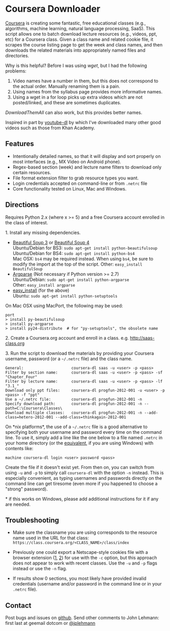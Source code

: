 Coursera Downloader
===================

[Coursera] is creating some fantastic, free educational classes (e.g.,
algorithms, machine learning, natural language processing, SaaS).  This
script allows one to batch download lecture resources (e.g., videos, ppt,
etc) for a Coursera class.  Given a class name and related cookie file, it
scrapes the course listing page to get the week and class names, and then
downloads the related materials into appropriately named files and
directories.

Why is this helpful?  Before I was using *wget*, but I had the following problems:

1. Video names have a number in them, but this does not correspond to the
   actual order.  Manually renaming them is a pain.
2. Using names from the syllabus page provides more informative names.
3. Using a wget in a for loop picks up extra videos which are not
   posted/linked, and these are sometimes duplicates.

*DownloadThemAll* can also work, but this provides better names.  

Inspired in part by [youtube-dl] by which I've downloaded many other good
videos such as those from Khan Academy.


Features
--------

  * Intentionally detailed names, so that it will display and sort properly
    on most interfaces (e.g., MX Video on Android phone).
  * Regex-based section (week) and lecture name filters to download only
    certain resources.
  * File format extension filter to grab resource types you want.
  * Login credentials accepted on command-line or from `.netrc` file
  * Core functionality tested on Linux, Mac and Windows.


Directions
----------

Requires Python 2.x (where x >= 5) and a free Coursera account enrolled in
the class of interest.

1\. Install any missing dependencies.

  * [Beautiful Soup 3] or [Beautiful Soup 4]  
  Ubuntu/Debian for BS3: `sudo apt-get install python-beautifulsoup`  
  Ubuntu/Debian for BS4: `sudo apt-get install python-bs4`  
  Mac OSX: `bs4` may be required instead.
  When using `bs4`, be sure to modify the import at the top of the script.
  Other: `easy_install BeautifulSoup`  
  * [Argparse] (Not necessary if Python version >= 2.7)  
  Ubuntu/Debian: `sudo apt-get install python-argparse`  
  Other: `easy_install argparse`  
  * [easy_install] (for the above)  
  Ubuntu: `sudo apt-get install python-setuptools`  

On Mac OSX using MacPort, the following may be used:

    port
    > install py-beautifulsoup
    > install py-argparse
    > install py24-distribute  # for "py-setuptools", the obsolete name
  
2\. Create a Coursera.org account and enroll in a class.
e.g. http://saas-class.org  

3\. Run the script to download the materials by providing your Coursera
username, password (or a `~/.netrc` file) and the class name.

    General:                     coursera-dl saas -u <user> -p <pass>
    Filter by section name:      coursera-dl saas -u <user> -p <pass> -sf "Chapter_Four"
    Filter by lecture name:      coursera-dl saas -u <user> -p <pass> -lf "3.1_"
    Download only ppt files:     coursera-dl progfun-2012-001 -u <user> -p <pass> -f "ppt"
    Use a ~/.netrc file:         coursera-dl progfun-2012-001 -n
    Specify download path:       coursera-dl progfun-2012-001 -n --path=C:\Coursera\Classes\
    Download multiple classes:   coursera-dl progfun-2012-001 -n --add-class=hetero-2012-001 --add-class=thinkagain-2012-001

On \*nix platforms\*, the use of a `~/.netrc` file is a good alternative to
specifying both your username and password every time on the command
line. To use it, simply add a line like the one below to a file named
`.netrc` in your home directory (or the [equivalent], if you are using
Windows) with contents like:

    machine coursera-dl login <user> password <pass>

Create the file if it doesn't exist yet.  From then on, you can switch from
using `-u` and `-p` to simply call `coursera-dl` with the option `-n`
instead.  This is especially convenient, as typing usernames and passwords
directly on the command line can get tiresome (even more if you happened to
choose a "strong" password).

\* if this works on Windows, please add additional instructions for it if
any are needed.

Troubleshooting
---------------

* Make sure the classname you are using corresponds to the resource name used in
  the URL for that class:
    `https://class.coursera.org/<CLASS_NAME>/class/index`

* Previously one could export a Netscape-style cookies file with a browser
  extension ([1], [2]) for use with the `-c` option, but this approach does
  not appear to work with recent classes. Use the `-u` and `-p` flags
  instead or use the `-n` flag.

* If results show 0 sections, you most likely have provided invalid
  credentials (username and/or password in the command line or in your
  `.netrc` file).


Contact
-------

Post bugs and issues on [github].  Send other comments to John Lehmann:
first last at geemail dotcom or [@jplehmann]

[@jplehmann]: www.twitter.com/jplehmann
[1]: https://chrome.google.com/webstore/detail/lopabhfecdfhgogdbojmaicoicjekelh
[2]: https://addons.mozilla.org/en-US/firefox/addon/export-cookies
[youtube-dl]: http://rg3.github.com/youtube-dl
[Coursera]: http://www.coursera.org
[Beautiful Soup 3]: http://www.crummy.com/software/BeautifulSoup/bs3
[Beautiful Soup 4]: http://www.crummy.com/software/BeautifulSoup
[Argparse]: http://pypi.python.org/pypi/argparse
[wget]: http://sourceforge.net/projects/gnuwin32/files/wget/1.11.4-1/wget-1.11.4-1-setup.exe
[easy_install]: http://pypi.python.org/pypi/setuptools
[github]: https://github.com/jplehmann/coursera/issues
[workaround]: https://github.com/jplehmann/coursera/issues/6
[here]: https://github.com/wiedi/coursera
[equivalent]: http://stackoverflow.com/a/6031266/962311
